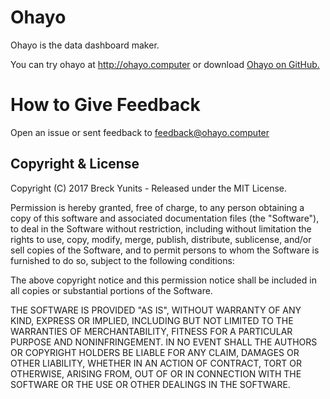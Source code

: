 Ohayo
=====

Ohayo is the data dashboard maker.

You can try ohayo at http://ohayo.computer or download <a href="https://github.com/breck7/ohayo">Ohayo on GitHub.</a>

How to Give Feedback
====================

Open an issue or sent feedback to feedback@ohayo.computer

Copyright & License
-------------------

Copyright (C) 2017 Breck Yunits - Released under the MIT License.

Permission is hereby granted, free of charge, to any person obtaining a copy of this software and associated documentation files (the "Software"), to deal in the Software without restriction, including without limitation the rights to use, copy, modify, merge, publish, distribute, sublicense, and/or sell copies of the Software, and to permit persons to whom the Software is furnished to do so, subject to the following conditions:

The above copyright notice and this permission notice shall be included in all copies or substantial portions of the Software.

THE SOFTWARE IS PROVIDED "AS IS", WITHOUT WARRANTY OF ANY KIND, EXPRESS OR IMPLIED, INCLUDING BUT NOT LIMITED TO THE WARRANTIES OF MERCHANTABILITY, FITNESS FOR A PARTICULAR PURPOSE AND NONINFRINGEMENT. IN NO EVENT SHALL THE AUTHORS OR COPYRIGHT HOLDERS BE LIABLE FOR ANY CLAIM, DAMAGES OR OTHER LIABILITY, WHETHER IN AN ACTION OF CONTRACT, TORT OR OTHERWISE, ARISING FROM, OUT OF OR IN CONNECTION WITH THE SOFTWARE OR THE USE OR OTHER DEALINGS IN THE SOFTWARE.
